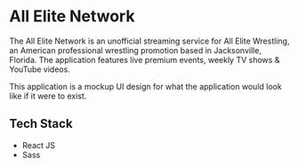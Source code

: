 # All Elite Network

The All Elite Network is an unofficial streaming service for All Elite Wrestling, an American professional wrestling promotion based in Jacksonville, Florida. The application features live premium events, weekly TV shows & YouTube videos.

This application is a mockup UI design for what the application would look like if it were to exist.

## Tech Stack

- React JS
- Sass
